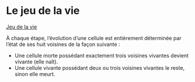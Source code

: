 Le jeu de la vie
================

[Jeu de la vie](https://fr.wikipedia.org/wiki/Jeu_de_la_vie)

À chaque étape, l’évolution d’une cellule est entièrement déterminée par l’état de ses huit voisines de la façon suivante :

- Une cellule morte possédant exactement trois voisines vivantes devient vivante (elle naît).
- Une cellule vivante possédant deux ou trois voisines vivantes le reste, sinon elle meurt.

